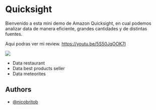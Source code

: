 
# Quicksight

Bienvenido a esta mini demo de Amazon Quicksight, en cual podemos analizar data de manera eficiente, grandes cantidades y de distintas fuentes.

Aqui podras ver mi review. https://youtu.be/5S50JqOOK7I

[![](https://markdown-videos.deta.dev/youtube/5S50JqOOK7I)](https://youtu.be/5S50JqOOK7I?si=fZ3uwL83vFVvRkxW)


- Data restaurant
- Data best products seller
- Data meteorites


## Authors

- [@nicobritob](https://www.github.com/nicobritob)
